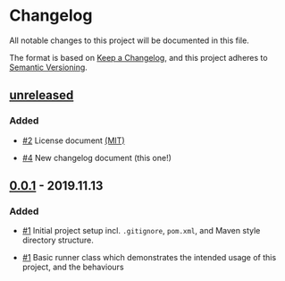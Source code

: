 # Changelog

All notable changes to this project will be documented in this file.

The format is based on [Keep a Changelog](https://keepachangelog.com/en/1.0.0/),
and this project adheres to [Semantic Versioning](https://semver.org/spec/v2.0.0.html).

## [unreleased]

### Added

- [#2](https://github.com/RogerHowell/Blackboard-Assessment-Export-Manipulation/pull/2)
  License document [(MIT)](https://github.com/RogerHowell/Blackboard-Assessment-Export-Manipulation/blob/master/LICENSE)

- [#4](https://github.com/RogerHowell/Blackboard-Assessment-Export-Manipulation/issues/4)
  New changelog document (this one!)
  

## [0.0.1] - 2019.11.13

### Added

- [#1](https://github.com/RogerHowell/Blackboard-Assessment-Export-Manipulation/issues/1)
  Initial project setup incl. `.gitignore`, `pom.xml`, and Maven style directory structure.

- [#1](https://github.com/RogerHowell/Blackboard-Assessment-Export-Manipulation/issues/1)
  Basic runner class which demonstrates the intended usage of this project, and the behaviours


[unreleased]: https://github.com/RogerHowell/Blackboard-Assessment-Export-Manipulation/compare/v0.0.1...HEAD
[0.0.1]: https://github.com/RogerHowell/Blackboard-Assessment-Export-Manipulation/releases/tag/v0.0.1
